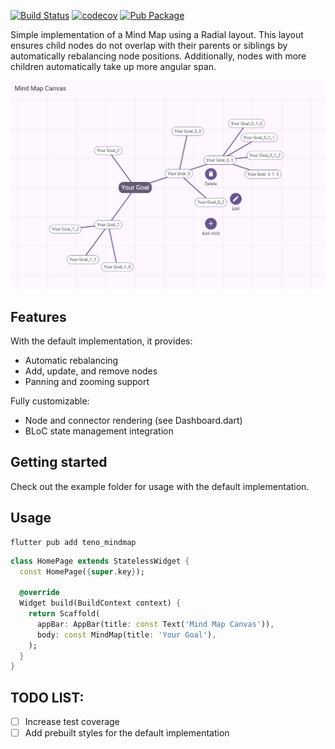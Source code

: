 [![Build Status](https://github.com/hnvcam/teno_mindmap/actions/workflows/ci.yaml/badge.svg)](https://github.com/hnvcam/teno_mindmap)
[![codecov](https://codecov.io/gh/hnvcam/teno_mindmap/graph/badge.svg?token=02SX31INHW)](https://codecov.io/gh/hnvcam/teno_mindmap)
[![Pub Package](https://img.shields.io/pub/v/teno_mindmap)](https://pub.dev/packages/teno_mindmap)

Simple implementation of a Mind Map using a Radial layout.
This layout ensures child nodes do not overlap with their parents or siblings by automatically rebalancing node positions. 
Additionally, nodes with more children automatically take up more angular span.

![teno_mindmap.png](https://raw.githubusercontent.com/hnvcam/teno_mindmap/refs/heads/main/teno_mindmap.png)

## Features
With the default implementation, it provides:
- Automatic rebalancing
- Add, update, and remove nodes
- Panning and zooming support

Fully customizable:
- Node and connector rendering (see Dashboard.dart)
- BLoC state management integration

## Getting started
Check out the example folder for usage with the default implementation.

## Usage

```shell
flutter pub add teno_mindmap
```

```dart
class HomePage extends StatelessWidget {
  const HomePage({super.key});

  @override
  Widget build(BuildContext context) {
    return Scaffold(
      appBar: AppBar(title: const Text('Mind Map Canvas')),
      body: const MindMap(title: 'Your Goal'),
    );
  }
}
```

## TODO LIST:
- [ ] Increase test coverage
- [ ] Add prebuilt styles for the default implementation
